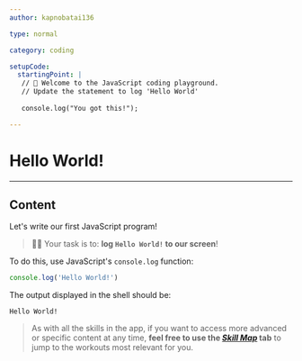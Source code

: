 ```yaml
---
author: kapnobatai136

type: normal

category: coding

setupCode:
  startingPoint: |
   // 👋 Welcome to the JavaScript coding playground.
   // Update the statement to log 'Hello World'
   
   console.log("You got this!");

---
```


# Hello World!


---

## Content

Let's write our first JavaScript program!

> 👩‍💻 Your task is to: **log `Hello World!` to our screen**!

To do this, use JavaScript's `console.log` function:

```js
console.log('Hello World!')
```

The output displayed in the shell should be:

```plain-text
Hello World!
```

> As with all the skills in the app, if you want to access more advanced or specific content at any time, **feel free to use the [*Skill Map*](https://enki.com/skill/selection) tab** to jump to the workouts most relevant for you.
